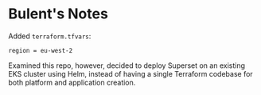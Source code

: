 # Bulent's Notes

Added `terraform.tfvars`:
```
region = eu-west-2
```

Examined this repo, however, decided to deploy Superset on an existing EKS cluster using Helm, instead of having a single Terraform codebase for both platform and application creation.
